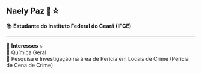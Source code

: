 Naely Paz 👋☆
--

📚 **Estudante do Instituto Federal do Ceará (IFCE)**

---
🔎 **Interesses** ⤵️  
📍 Química Geral  
📍 Pesquisa e Investigação na área de Perícia em Locais de Crime (Perícia de Cena de Crime)

